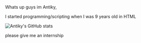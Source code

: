 Whats up guys im Antiky,

I started programming/scripting when I was 9 years old in HTML

![Antiky's GitHub stats](https://github-readme-stats.vercel.app/api?username=AntikyLmao&show_icons=true&theme=tokyonight)



please give me an internship
